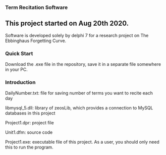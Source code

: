 ### Term Recitation Software
 
 This project started on Aug 20th 2020.
 ---
 Software is developed solely by delphi 7 for a research project on The Ebbinghaus Forgetting Curve.
 
 ### Quick Start
 Download the .exe file in the repository, save it in a separate file somewhere in your PC.
 
 ### Introduction
 
 DailyNumber.txt: file for saving number of terms you want to recite each day
 
 libmysql_5.dll: library of zeosLib, which provides a connection to MySQL databases in this project
 
 Project1.dpr: project file
 
 Unit1.dfm: source code
 
 Project1.exe: executable file of this project. As a user, you should only need this to run the program.
